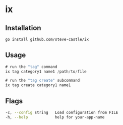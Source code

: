 # ix

## Installation

```bash
go install github.com/steve-castle/ix
```

## Usage

```go
# run the "tag" command
ix tag category1 name1 /path/to/file

# run the "tag create" subcommand
ix tag create category1 name1
```

## Flags

```bash
-c, --config string   Load configuration from FILE
-h, --help            help for your-app-name
```
